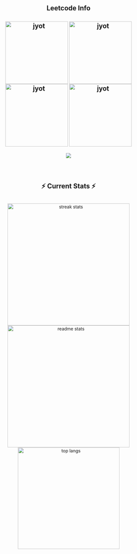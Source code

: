 <div align="center"> 
  
<!--   <h2>🐍 Contributions 🐍</h2>
  <img alt="snake eating my contributions" src="https://raw.githubusercontent.com/salesp07/salesp07/output/github-contribution-grid-snake.svg" />
</div> -->

<h2 align="center">Leetcode Info<h2>  
<p align="center">
  <a href="https://leetcode.com/92kareeem/" target="_blank"><img align="center" src="https://assets.leetcode.com/static_assets/marketing/2024-50-lg.png" alt="jyot" height="200" width="200" /></a>
  <a href="https://leetcode.com/92kareeem/" target="_blank"><img align="center" src="https://leetcode.com/static/images/badges/dcc-2024-9.png" alt="jyot" height="200" width="200" /></a>
  <a href="https://leetcode.com/92kareeem/" target="_blank"><img align="center" src="https://leetcode.com/static/images/badges/dcc-2024-8.png" alt="jyot" height="200" width="200" /></a>
  <a href="https://leetcode.com/92kareeem/" target="_blank"><img align="center" src="https://assets.leetcode.com/static_assets/marketing/2024-100.gif" alt="jyot" height="200" width="200" /></a>
</p>
<p align="center">
  
  <img  align=top flex-grow=1 src="https://leetcard.jacoblin.cool/92kareeem?theme=dark&font=Nunito&ext=heatmap" />  
</p>



<br/>
  <h2 align="center">⚡ Current Stats ⚡</h2>
<br>
<div align=center>
  <img width=390 src="https://streak-stats.demolab.com/?user=92kareeem&count_private=true&theme=react&border_radius=10" alt="streak stats"/>
  <img width=390 src="https://github-readme-stats.vercel.app/api?username=92kareeem&show_icons=true&theme=react&rank_icon=github&border_radius=10" alt="readme stats" />
  <img width=325 align="center" src="https://github-readme-stats.vercel.app/api/top-langs/?username=92kareeem&hide=HTML&langs_count=8&layout=compact&theme=react&border_radius=10&size_weight=0.5&count_weight=0.5&exclude_repo=github-readme-stats" alt="top langs" />
</div>

  <br/>

<br/><br/>

